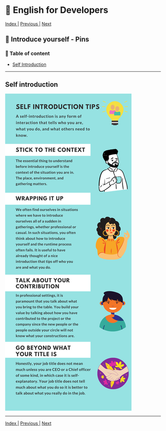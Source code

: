 # :statue_of_liberty: English for Developers

[Index |](/readme.md) [Previous |](/files/introductions.md) [Next](/files/resources.md)



## :speech_balloon: Introduce yourself - Pins 


### :book: Table of content


- [Self Introduction](#pin)

---

## Self introduction

![image pin self introduction](/assets/self_introduction.png)

---

[Index |](/readme.md) [Previous |](/files/introductions.md) [Next](/files/resources.md)


